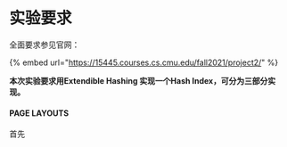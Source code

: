 # 实验要求

全面要求参见官网：

{% embed url="https://15445.courses.cs.cmu.edu/fall2021/project2/" %}

**本次实验要求用Extendible Hashing 实现一个Hash Index，可分为三部分实现。**

#### PAGE LAYOUTS

首先
